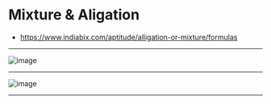# Mixture & Aligation
- https://www.indiabix.com/aptitude/alligation-or-mixture/formulas


---

![image](https://user-images.githubusercontent.com/77873383/182062865-b2f6e1a3-caab-4364-ad1e-2b1eae05e212.png)

---
![image](https://user-images.githubusercontent.com/77873383/182063413-3cff49c5-7e3f-42fd-9f5e-6b501afb82ce.png)

---
